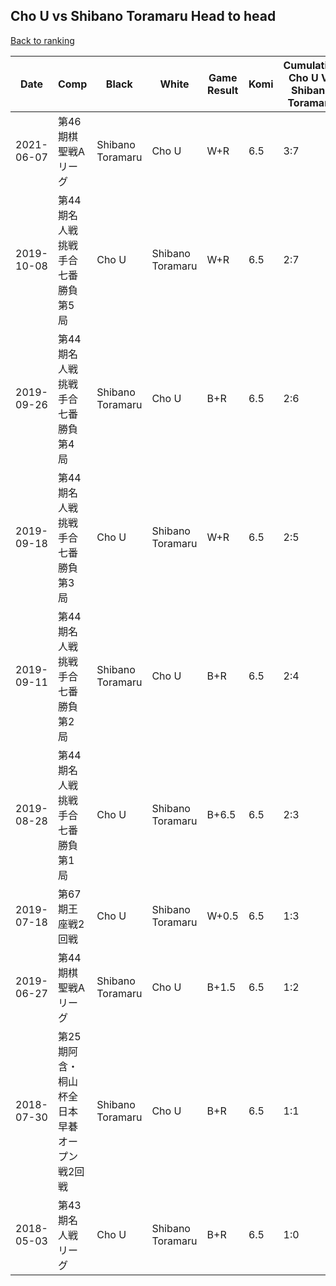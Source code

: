 ## Cho U vs Shibano Toramaru Head to head

[Back to ranking](../../index.md)




| **Date** | **Comp** | **Black** | **White** | **Game Result** | **Komi** | **Cumulative Cho U Vs Shibano Toramaru** | **Cho U Streak** | **Shibano Toramaru Streak** | 
| --- | --- | --- | --- | --- | --- | --- | --- | --- |
| 2021-06-07 | 第46期棋聖戦Aリーグ | Shibano Toramaru | Cho U | W+R | 6.5 | 3:7 | 1 | 0 | 
| 2019-10-08 | 第44期名人戦挑戦手合七番勝負第5局  | Cho U | Shibano Toramaru | W+R | 6.5 | 2:7 | 0 | 4 | 
| 2019-09-26 | 第44期名人戦挑戦手合七番勝負第4局  | Shibano Toramaru | Cho U | B+R | 6.5 | 2:6 | 0 | 3 | 
| 2019-09-18 | 第44期名人戦挑戦手合七番勝負第3局  | Cho U | Shibano Toramaru | W+R | 6.5 | 2:5 | 0 | 2 | 
| 2019-09-11 | 第44期名人戦挑戦手合七番勝負第2局  | Shibano Toramaru | Cho U | B+R | 6.5 | 2:4 | 0 | 1 | 
| 2019-08-28 | 第44期名人戦挑戦手合七番勝負第1局  | Cho U | Shibano Toramaru | B+6.5 | 6.5 | 2:3 | 1 | 0 | 
| 2019-07-18 | 第67期王座戦2回戦 | Cho U | Shibano Toramaru | W+0.5 | 6.5 | 1:3 | 0 | 3 | 
| 2019-06-27 | 第44期棋聖戦Aリーグ | Shibano Toramaru | Cho U | B+1.5 | 6.5 | 1:2 | 0 | 2 | 
| 2018-07-30 | 第25期阿含・桐山杯全日本早碁オープン戦2回戦 | Shibano Toramaru | Cho U | B+R | 6.5 | 1:1 | 0 | 1 | 
| 2018-05-03 | 第43期名人戦リーグ | Cho U | Shibano Toramaru | B+R | 6.5 | 1:0 | 1 | 0 |




